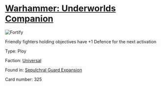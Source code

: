 # [Warhammer: Underworlds Companion](https://guidokessels.github.io/wh-underworlds)

  

![Fortify](https://warhammerunderworlds.com/wp-content/uploads/sites/6/2017/12/325_ENG-Fortify.png)

Friendly fighters holding objectives have +1 Defence for the next activation

Type: Ploy

Faction: [Universal](https://guidokessels.github.io/wh-underworlds/factions/universal)

Found in: [Sepulchral Guard Expansion](https://guidokessels.github.io/wh-underworlds/locations/sepulchral-guard-expansion)

Card number: 325
